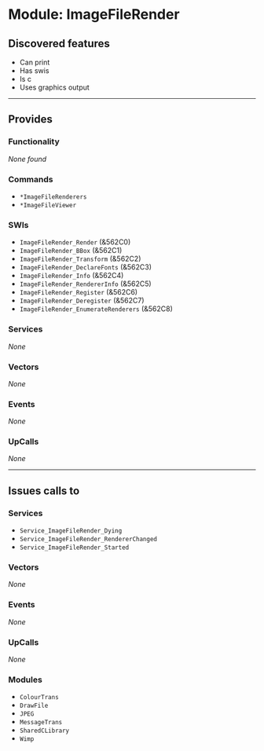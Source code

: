 # Module: ImageFileRender

## Discovered features


* Can print
* Has swis
* Is c
* Uses graphics output

---

## Provides

### Functionality


*None found*

### Commands


* `*ImageFileRenderers`
* `*ImageFileViewer`


### SWIs


* `ImageFileRender_Render` (&562C0)
* `ImageFileRender_BBox` (&562C1)
* `ImageFileRender_Transform` (&562C2)
* `ImageFileRender_DeclareFonts` (&562C3)
* `ImageFileRender_Info` (&562C4)
* `ImageFileRender_RendererInfo` (&562C5)
* `ImageFileRender_Register` (&562C6)
* `ImageFileRender_Deregister` (&562C7)
* `ImageFileRender_EnumerateRenderers` (&562C8)


### Services


*None*


### Vectors


*None*


### Events


*None*


### UpCalls


*None*


---

## Issues calls to

### Services


* `Service_ImageFileRender_Dying`
* `Service_ImageFileRender_RendererChanged`
* `Service_ImageFileRender_Started`


### Vectors


*None*


### Events


*None*


### UpCalls


*None*


### Modules


* `ColourTrans`
* `DrawFile`
* `JPEG`
* `MessageTrans`
* `SharedCLibrary`
* `Wimp`


